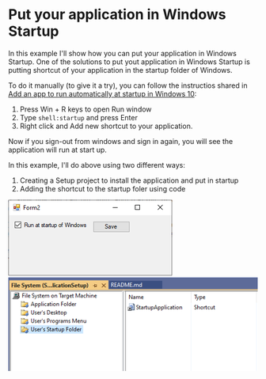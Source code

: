 # Put your application in Windows Startup

In this example I'll show how you can put your application in Windows Startup. One of the solutions to put yout application in Windows Startup is putting shortcut of your application in the startup folder of Windows.

To do it manually (to give it a try), you can follow the instructios shared in [Add an app to run automatically at startup in Windows 10](https://support.microsoft.com/en-us/windows/add-an-app-to-run-automatically-at-startup-in-windows-10-150da165-dcd9-7230-517b-cf3c295d89dd?WT.mc_id=DT-MVP-5003235):

1. Press Win + R keys to open Run window
2. Type `shell:startup` and press Enter
3. Right click and Add new shortcut to your application.

Now if you sign-out from windows and sign in again, you will see the application will run at start up.

In this example, I'll do above using two different ways:
1. Creating a Setup project to install the application and put in startup
2. Adding the shortcut to the startup foler using code

![](StartupWithCode.png)
![](StartupWithSetup.png)


